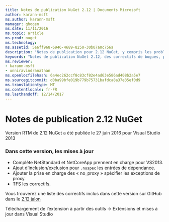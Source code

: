 ```yaml
---
title: Notes de publication NuGet 2.12 | Documents Microsoft
author: karann-msft
ms.author: karann-msft
manager: ghogen
ms.date: 11/11/2016
ms.topic: article
ms.prod: nuget
ms.technology: 
ms.assetid: 5e6ff968-6946-4689-8250-30b07a0c756a
description: "Notes de publication pour 2.12 NuGet, y compris les problèmes connus, les correctifs de bogues, les fonctionnalités ajoutées et dcr."
keywords: "Notes de publication NuGet 2.12, des correctifs de bogues, problèmes connus, ajouté des fonctionnalités, DCR"
ms.reviewer:
- karann-msft
- unniravindranathan
ms.openlocfilehash: 6a4ec262ccf8c83cf82e4ad63e586ad408b2a5e7
ms.sourcegitcommit: d0ba99bfe019b779b75731bafdca8a37e35ef0d9
ms.translationtype: MT
ms.contentlocale: fr-FR
ms.lasthandoff: 12/14/2017
---
```

# <a name="nuget-212-release-notes"></a>Notes de publication 2.12 NuGet

Version RTM de 2.12 NuGet a été publiée le 27 juin 2016 pour Visual Studio 2013

### <a name="updates-in-this-release"></a>Dans cette version, les mises à jour

* Complète NetStandard et NetCoreApp prennent en charge pour VS2013.
* Ajout d’inclusion/exclusion pour `.nuspec` les entrées de dépendance.
* Ajouter la prise en charge des « no_proxy » spécifier les exceptions de proxy.
* TFS les correctifs.

Vous trouverez une liste des correctifs inclus dans cette version sur GitHub dans le [2.12 jalon](https://github.com/NuGet/Home/issues?q=milestone%3A2.12+is%3Aclosed)

Téléchargement de l’extension à partir des outils -> Extensions et mises à jour dans Visual Studio

